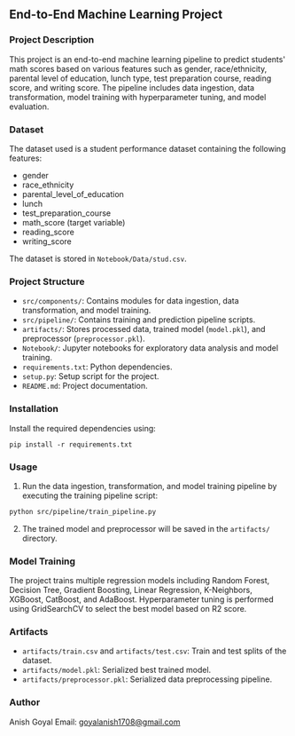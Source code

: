 ## End-to-End Machine Learning Project

### Project Description
This project is an end-to-end machine learning pipeline to predict students' math scores based on various features such as gender, race/ethnicity, parental level of education, lunch type, test preparation course, reading score, and writing score. The pipeline includes data ingestion, data transformation, model training with hyperparameter tuning, and model evaluation.

### Dataset
The dataset used is a student performance dataset containing the following features:
- gender
- race_ethnicity
- parental_level_of_education
- lunch
- test_preparation_course
- math_score (target variable)
- reading_score
- writing_score

The dataset is stored in `Notebook/Data/stud.csv`.

### Project Structure
- `src/components/`: Contains modules for data ingestion, data transformation, and model training.
- `src/pipeline/`: Contains training and prediction pipeline scripts.
- `artifacts/`: Stores processed data, trained model (`model.pkl`), and preprocessor (`preprocessor.pkl`).
- `Notebook/`: Jupyter notebooks for exploratory data analysis and model training.
- `requirements.txt`: Python dependencies.
- `setup.py`: Setup script for the project.
- `README.md`: Project documentation.

### Installation
Install the required dependencies using:
```
pip install -r requirements.txt
```

### Usage
1. Run the data ingestion, transformation, and model training pipeline by executing the training pipeline script:
```bash
python src/pipeline/train_pipeline.py
```
2. The trained model and preprocessor will be saved in the `artifacts/` directory.

### Model Training
The project trains multiple regression models including Random Forest, Decision Tree, Gradient Boosting, Linear Regression, K-Neighbors, XGBoost, CatBoost, and AdaBoost. Hyperparameter tuning is performed using GridSearchCV to select the best model based on R2 score.

### Artifacts
- `artifacts/train.csv` and `artifacts/test.csv`: Train and test splits of the dataset.
- `artifacts/model.pkl`: Serialized best trained model.
- `artifacts/preprocessor.pkl`: Serialized data preprocessing pipeline.

### Author
Anish Goyal
Email: goyalanish1708@gmail.com
